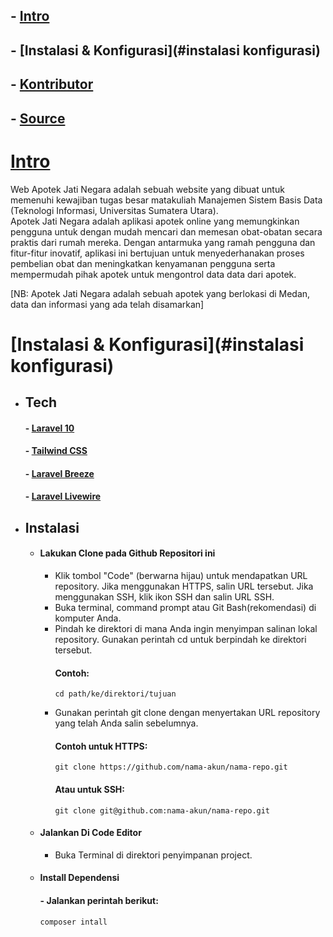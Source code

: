 ## - [Intro](#intro)
## - [Instalasi & Konfigurasi](#instalasi konfigurasi)
## - [Kontributor](#Kontributor)
## - [Source](#source)

# [Intro](#intro)
Web Apotek Jati Negara adalah sebuah website yang dibuat untuk memenuhi kewajiban tugas besar matakuliah Manajemen Sistem Basis Data (Teknologi Informasi, Universitas Sumatera Utara).  
Apotek Jati Negara adalah aplikasi apotek online yang memungkinkan pengguna untuk dengan mudah mencari dan memesan obat-obatan secara praktis dari rumah mereka. Dengan antarmuka yang ramah pengguna dan fitur-fitur inovatif, aplikasi ini bertujuan untuk menyederhanakan proses pembelian obat dan meningkatkan kenyamanan pengguna serta mempermudah pihak apotek untuk mengontrol data data dari apotek.  
  
[NB: Apotek Jati Negara adalah sebuah apotek yang berlokasi di Medan, data dan informasi yang ada telah disamarkan]

# [Instalasi & Konfigurasi](#instalasi konfigurasi)
- ## Tech
   #### - [Laravel 10](#laravel)
   #### - [Tailwind CSS](#tailwind)
   #### - [Laravel Breeze](#breeze)
   #### - [Laravel Livewire](#livewire)

 - ## Instalasi
   - #### Lakukan Clone pada Github Repositori ini
        - Klik tombol "Code" (berwarna hijau) untuk mendapatkan URL repository. Jika menggunakan HTTPS, salin URL tersebut. Jika menggunakan SSH, klik ikon SSH dan salin URL SSH.
        - Buka terminal, command prompt atau Git Bash(rekomendasi) di komputer Anda.
        - Pindah ke direktori di mana Anda ingin menyimpan salinan lokal repository. Gunakan perintah cd untuk berpindah ke direktori tersebut.
          #### Contoh:
              cd path/ke/direktori/tujuan
        - Gunakan perintah git clone dengan menyertakan URL repository yang telah Anda salin sebelumnya.
          #### Contoh untuk HTTPS:
              git clone https://github.com/nama-akun/nama-repo.git
          #### Atau untuk SSH:
              git clone git@github.com:nama-akun/nama-repo.git
   - #### Jalankan Di Code Editor
       - Buka Terminal di direktori penyimpanan project.
   - #### Install Dependensi
       #### - Jalankan perintah berikut:
         composer intall
         

